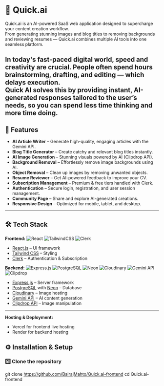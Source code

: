 # 🚀 Quick.ai

Quick.ai is an AI-powered SaaS web application designed to supercharge your content creation workflow.  
From generating stunning images and blog titles to removing backgrounds and reviewing resumes — Quick.ai combines multiple AI tools into one seamless platform.

In today's fast-paced digital world, **speed and creativity** are crucial. People often spend hours brainstorming, drafting, and editing — which delays execution.  
Quick AI solves this by providing **instant, AI-generated responses** tailored to the user’s needs, so you can spend less time thinking and more time doing.
---

## 🌟 Features

- **AI Article Writer** – Generate high-quality, engaging articles with the Gemini API.
- **Blog Title Generator** – Create catchy and relevant blog titles instantly.
- **AI Image Generation** – Stunning visuals powered by AI (Clipdrop API).
- **Background Removal** – Effortlessly remove image backgrounds using AI.
- **Object Removal** – Clean up images by removing unwanted objects.
- **Resume Reviewer** – Get AI-powered feedback to improve your CV.
- **Subscription Management** – Premium & free tiers handled with Clerk.
- **Authentication** – Secure login, registration, and user session management.
- **Community Page** – Share and explore AI-generated creations.
- **Responsive Design** – Optimized for mobile, tablet, and desktop.

---

## 🛠 Tech Stack

**Frontend:**
![React](https://img.shields.io/badge/React-20232A?style=for-the-badge&logo=react&logoColor=61DAFB)
![TailwindCSS](https://img.shields.io/badge/TailwindCSS-38B2AC?style=for-the-badge&logo=tailwind-css&logoColor=white)
![Clerk](https://img.shields.io/badge/Clerk-3B82F6?style=for-the-badge&logo=clerk&logoColor=white)

- [React.js](https://reactjs.org/) – UI framework
- [Tailwind CSS](https://tailwindcss.com/) – Styling
- [Clerk](https://clerk.com/) – Authentication & Subscription

**Backend:**
![Express.js](https://img.shields.io/badge/Express.js-000000?style=for-the-badge&logo=express&logoColor=white)
![PostgreSQL](https://img.shields.io/badge/PostgreSQL-4169E1?style=for-the-badge&logo=postgresql&logoColor=white)
![Neon](https://img.shields.io/badge/Neon-00E599?style=for-the-badge&logo=neon&logoColor=white)
![Cloudinary](https://img.shields.io/badge/Cloudinary-4285F4?style=for-the-badge&logo=cloudinary&logoColor=white)
![Gemini API](https://img.shields.io/badge/Gemini_API-4285F4?style=for-the-badge&logo=google&logoColor=white)
![Clipdrop](https://img.shields.io/badge/Clipdrop-000000?style=for-the-badge&logo=stability-ai&logoColor=white)

- [Express.js](https://expressjs.com/) – Server framework
- [PostgreSQL](https://www.postgresql.org/) with [Neon](https://neon.tech/) – Database
- [Cloudinary](https://cloudinary.com/) – Image hosting
- [Gemini API](https://ai.google/) – AI content generation
- [Clipdrop API](https://clipdrop.co/) – Image manipulation

---

**Hosting & Deployment:**  
- Vercel for frontend live hosting  
- Render for backend hosting

## ⚙️ Installation & Setup

### 1️⃣ Clone the repository
git clone https://github.com/BalrajMahto/Quick.ai-frontend
cd Quick.ai-frontend

